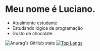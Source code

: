 # Meu nome é Luciano.

- Atualmente estudante
- Estudando lógica de programação
- Gosto de chocolate

![Anurag's GitHub stats](https://github-readme-stats.vercel.app/api?username=rukarey&show_icons=true&theme=merko)
[![Top Langs](https://github-readme-stats.vercel.app/api/top-langs/?username=anuraghazra&layout=compact)](https://github.com/arukarey/github-readme-stats)


